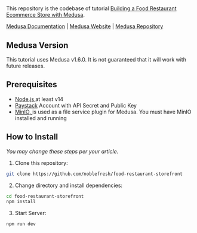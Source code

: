# <Building a Food Restaurant Ecommerce Store with Medusa>

This repository is the codebase of tutorial [Building a Food Restaurant Ecommerce Store with Medusa](tutorial-link).

[Medusa Documentation](https://docs.medusajs.com/) | [Medusa Website](https://medusajs.com/) | [Medusa Repository](https://github.com/medusajs/medusa)

## Medusa Version

This tutorial uses Medusa v1.6.0. It is not guaranteed that it will work with future releases.

## Prerequisites

- [Node.js ](https://docs.medusajs.com/tutorial/set-up-your-development-environment#nodejs) at least v14
- [Paystack](https://paystack.com/) Account with API Secret and Public Key
- [MinIO, ](https://docs.medusajs.com/add-plugins/minio/) is used as a file service plugin for Medusa. You must have MinIO installed and running
 
## How to Install

_You may change these steps per your article._

1. Clone this repository:

```bash
git clone https://github.com/noblefresh/food-restaurant-storefront
```

2. Change directory and install dependencies:

```bash
cd food-restaurant-storefront
npm install
```

3. Start Server:

```bash
npm run dev
```
